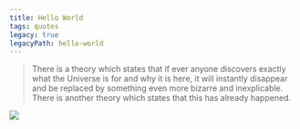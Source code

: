 ```yaml
---
title: Hello World
tags: quotes
legacy: true
legacyPath: hello-world
---
```


> There is a theory which states that if ever anyone discovers exactly what the Universe is for and why it is here, it will instantly disappear and be replaced by something even more bizarre and inexplicable.
> There is another theory which states that this has already happened.

![](/images/hitchhikers.jpg)
